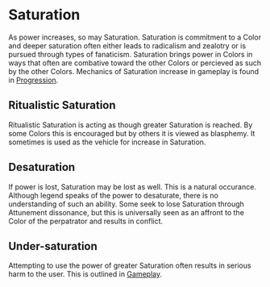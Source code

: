 # Saturation

As power increases, so may Saturation. Saturation is commitment to a Color and deeper saturation often either leads to radicalism and zealotry or is pursued through types of fanaticism. Saturation brings power in Colors in ways that often are combative toward the other Colors or percieved as such by the other Colors. Mechanics of Saturation increase in gameplay is found in [Progression](4_progression.md).

## Ritualistic Saturation
Ritualistic Saturation is acting as though greater Saturation is reached. By some Colors this is encouraged but by others it is viewed as blasphemy. It sometimes is used as the vehicle for increase in Saturation.

## Desaturation
If power is lost, Saturation may be lost as well. This is a natural occurance. Although legend speaks of the power to desaturate, there is no understanding of such an ability.
Some seek to lose Saturation through Attunement dissonance, but this is universally seen as an affront to the Color of the perpatrator and results in conflict.

## Under-saturation
Attempting to use the power of greater Saturation often results in serious harm to the user. This is outlined in [Gameplay](5_gameplay.md).